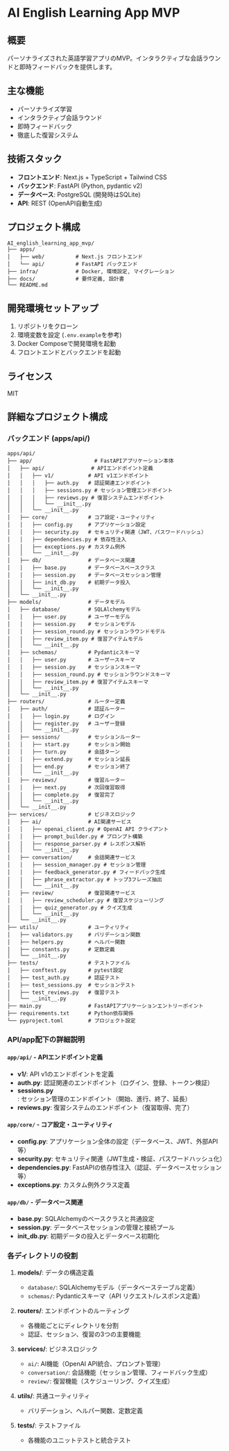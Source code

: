 # AI English Learning App MVP

## 概要
パーソナライズされた英語学習アプリのMVP。インタラクティブな会話ラウンドと即時フィードバックを提供します。

## 主な機能
- パーソナライズ学習
- インタラクティブ会話ラウンド
- 即時フィードバック
- 徹底した復習システム

## 技術スタック
- **フロントエンド**: Next.js + TypeScript + Tailwind CSS
- **バックエンド**: FastAPI (Python, pydantic v2)
- **データベース**: PostgreSQL (開発時はSQLite)
- **API**: REST (OpenAPI自動生成)

## プロジェクト構成
```
AI_english_learning_app_mvp/
├── apps/
│   ├── web/          # Next.js フロントエンド
│   └── api/          # FastAPI バックエンド
├── infra/            # Docker, 環境設定, マイグレーション
├── docs/             # 要件定義, 設計書
└── README.md
```

## 開発環境セットアップ
1. リポジトリをクローン
2. 環境変数を設定 (`.env.example`を参考)
3. Docker Composeで開発環境を起動
4. フロントエンドとバックエンドを起動

## ライセンス
MIT

## 詳細なプロジェクト構成

### バックエンド (apps/api/)
```
apps/api/
├── app/                    # FastAPIアプリケーション本体
│   ├── api/               # APIエンドポイント定義
│   │   ├── v1/           # API v1エンドポイント
│   │   │   ├── auth.py   # 認証関連エンドポイント
│   │   │   ├── sessions.py # セッション管理エンドポイント
│   │   │   ├── reviews.py # 復習システムエンドポイント
│   │   │   └── __init__.py
│   │   └── __init__.py
│   ├── core/             # コア設定・ユーティリティ
│   │   ├── config.py     # アプリケーション設定
│   │   ├── security.py   # セキュリティ関連（JWT、パスワードハッシュ）
│   │   ├── dependencies.py # 依存性注入
│   │   ├── exceptions.py # カスタム例外
│   │   └── __init__.py
│   ├── db/               # データベース関連
│   │   ├── base.py       # データベースベースクラス
│   │   ├── session.py    # データベースセッション管理
│   │   ├── init_db.py    # 初期データ投入
│   │   └── __init__.py
│   └── __init__.py
├── models/               # データモデル
│   ├── database/         # SQLAlchemyモデル
│   │   ├── user.py       # ユーザーモデル
│   │   ├── session.py    # セッションモデル
│   │   ├── session_round.py # セッションラウンドモデル
│   │   ├── review_item.py # 復習アイテムモデル
│   │   └── __init__.py
│   ├── schemas/          # Pydanticスキーマ
│   │   ├── user.py       # ユーザースキーマ
│   │   ├── session.py    # セッションスキーマ
│   │   ├── session_round.py # セッションラウンドスキーマ
│   │   ├── review_item.py # 復習アイテムスキーマ
│   │   └── __init__.py
│   └── __init__.py
├── routers/              # ルーター定義
│   ├── auth/             # 認証ルーター
│   │   ├── login.py      # ログイン
│   │   ├── register.py   # ユーザー登録
│   │   └── __init__.py
│   ├── sessions/         # セッションルーター
│   │   ├── start.py      # セッション開始
│   │   ├── turn.py       # 会話ターン
│   │   ├── extend.py     # セッション延長
│   │   ├── end.py        # セッション終了
│   │   └── __init__.py
│   ├── reviews/          # 復習ルーター
│   │   ├── next.py       # 次回復習取得
│   │   ├── complete.py   # 復習完了
│   │   └── __init__.py
│   └── __init__.py
├── services/             # ビジネスロジック
│   ├── ai/               # AI関連サービス
│   │   ├── openai_client.py # OpenAI API クライアント
│   │   ├── prompt_builder.py # プロンプト構築
│   │   ├── response_parser.py # レスポンス解析
│   │   └── __init__.py
│   ├── conversation/     # 会話関連サービス
│   │   ├── session_manager.py # セッション管理
│   │   ├── feedback_generator.py # フィードバック生成
│   │   ├── phrase_extractor.py # トップ3フレーズ抽出
│   │   └── __init__.py
│   ├── review/           # 復習関連サービス
│   │   ├── review_scheduler.py # 復習スケジューリング
│   │   ├── quiz_generator.py # クイズ生成
│   │   └── __init__.py
│   └── __init__.py
├── utils/                # ユーティリティ
│   ├── validators.py     # バリデーション関数
│   ├── helpers.py        # ヘルパー関数
│   ├── constants.py      # 定数定義
│   └── __init__.py
├── tests/                # テストファイル
│   ├── conftest.py       # pytest設定
│   ├── test_auth.py      # 認証テスト
│   ├── test_sessions.py  # セッションテスト
│   ├── test_reviews.py   # 復習テスト
│   └── __init__.py
├── main.py               # FastAPIアプリケーションエントリーポイント
├── requirements.txt      # Python依存関係
└── pyproject.toml        # プロジェクト設定
```

### API/app配下の詳細説明

#### `app/api/` - APIエンドポイント定義
- **v1/**: API v1のエンドポイントを定義
- **auth.py**: 認証関連のエンドポイント（ログイン、登録、トークン検証）
- **sessions.py**: セッション管理のエンドポイント（開始、進行、終了、延長）
- **reviews.py**: 復習システムのエンドポイント（復習取得、完了）

#### `app/core/` - コア設定・ユーティリティ
- **config.py**: アプリケーション全体の設定（データベース、JWT、外部API等）
- **security.py**: セキュリティ関連（JWT生成・検証、パスワードハッシュ化）
- **dependencies.py**: FastAPIの依存性注入（認証、データベースセッション等）
- **exceptions.py**: カスタム例外クラス定義

#### `app/db/` - データベース関連
- **base.py**: SQLAlchemyのベースクラスと共通設定
- **session.py**: データベースセッションの管理と接続プール
- **init_db.py**: 初期データの投入とデータベース初期化

### 各ディレクトリの役割

1. **models/**: データの構造定義
   - `database/`: SQLAlchemyモデル（データベーステーブル定義）
   - `schemas/`: Pydanticスキーマ（API リクエスト/レスポンス定義）

2. **routers/**: エンドポイントのルーティング
   - 各機能ごとにディレクトリを分割
   - 認証、セッション、復習の3つの主要機能

3. **services/**: ビジネスロジック
   - `ai/`: AI機能（OpenAI API統合、プロンプト管理）
   - `conversation/`: 会話機能（セッション管理、フィードバック生成）
   - `review/`: 復習機能（スケジューリング、クイズ生成）

4. **utils/**: 共通ユーティリティ
   - バリデーション、ヘルパー関数、定数定義

5. **tests/**: テストファイル
   - 各機能のユニットテストと統合テスト
